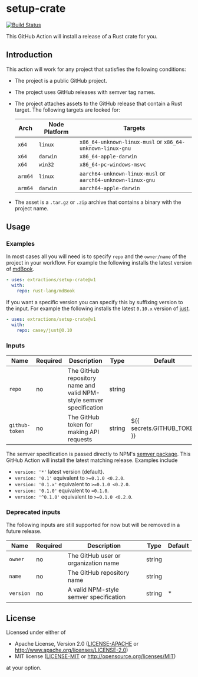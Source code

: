 # setup-crate

[![Build Status](https://img.shields.io/github/actions/workflow/status/extractions/setup-crate/build.yaml?branch=trunk)](https://github.com/extractions/setup-crate/actions/workflows/build.yaml)

This GitHub Action will install a release of a Rust crate for you.

## Introduction

This action will work for any project that satisfies the following conditions:
- The project is a public GitHub project.
- The project uses GitHub releases with semver tag names.
- The project attaches assets to the GitHub release that contain a Rust target.
  The following targets are looked for:

  | Arch    | Node Platform | Targets                                                     |
  | ------- | ------------- | ----------------------------------------------------------- |
  | `x64`   | `linux`       | `x86_64-unknown-linux-musl` or `x86_64-unknown-linux-gnu`   |
  | `x64`   | `darwin`      | `x86_64-apple-darwin`                                       |
  | `x64`   | `win32`       | `x86_64-pc-windows-msvc`                                    |
  | `arm64` | `linux`       | `aarch64-unknown-linux-musl` or `aarch64-unknown-linux-gnu` |
  | `arm64` | `darwin`      | `aarch64-apple-darwin`                                      |

- The asset is a `.tar.gz` or `.zip` archive that contains a binary with the
  project name.

## Usage

### Examples

In most cases all you will need is to specify `repo` and the `owner/name` of the
project in your workflow. For example the following installs the latest version
of [mdBook](https://github.com/rust-lang/mdBook).

```yaml
- uses: extractions/setup-crate@v1
  with:
    repo: rust-lang/mdBook
```

If you want a specific version you can specify this by suffixing version to the
input. For example the following installs the latest `0.10.x` version of
[just](https://github.com/casey/just).

```yaml
- uses: extractions/setup-crate@v1
  with:
    repo: casey/just@0.10
```

### Inputs

| Name           | Required | Description                                                         | Type   | Default                     |
| -------------- | -------- | ------------------------------------------------------------------- | ------ | --------------------------- |
| `repo`         | no       | The GitHub repository name and valid NPM-style semver specification | string |                             |
| `github-token` | no       | The GitHub token for making API requests                            | string | ${{ secrets.GITHUB_TOKEN }} |

The semver specification is passed directly to NPM's [semver
package](https://www.npmjs.com/package/semver). This GitHub Action will install
the latest matching release. Examples include

- `version: '*'` latest version (default).
- `version: '0.1'` equivalent to `>=0.1.0 <0.2.0`.
- `version: '0.1.x'` equivalent to `>=0.1.0 <0.2.0`.
- `version: '0.1.0'` equivalent to `=0.1.0`.
- `version: '^0.1.0'` equivalent to `>=0.1.0 <0.2.0`.

### Deprecated inputs

The following inputs are still supported for now but will be removed in a future
release.

| Name      | Required | Description                            | Type   | Default |
| --------- | -------- | -------------------------------------- | ------ | ------- |
| `owner`   | no       | The GitHub user or organization name   | string |         |
| `name`    | no       | The GitHub repository name             | string |         |
| `version` | no       | A valid NPM-style semver specification | string | *       |

## License

Licensed under either of

- Apache License, Version 2.0 ([LICENSE-APACHE](LICENSE-APACHE) or
   http://www.apache.org/licenses/LICENSE-2.0)
- MIT license ([LICENSE-MIT](LICENSE-MIT) or http://opensource.org/licenses/MIT)

at your option.
